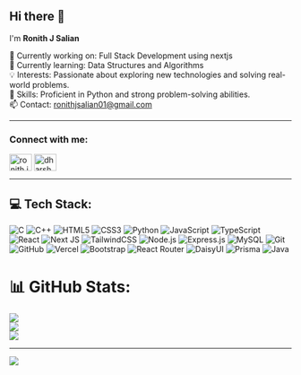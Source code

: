 ## Hi there 👋

 I'm **Ronith J Salian**  
 
🔭 Currently working on: Full Stack Development using nextjs<br>
🌱 Currently learning: Data Structures and Algorithms  
💡 Interests: Passionate about exploring new technologies and solving real-world problems.  
🧩 Skills: Proficient in Python and strong problem-solving abilities.  
📫 Contact: ronithjsalian01@gmail.com  

---

<h3 align="left">Connect with me:</h3>
<p align="left">
<a href="https://www.linkedin.com/in/ronith-j-salian-093b76288/" target="blank"><img align="center" src="https://raw.githubusercontent.com/rahuldkjain/github-profile-readme-generator/master/src/images/icons/Social/linked-in-alt.svg" alt="ronith j salian" height="30" width="40" /></a>
<a href="https://leetcode.com/u/ronith_salian/" target="blank"><img align="center" src="https://raw.githubusercontent.com/rahuldkjain/github-profile-readme-generator/master/src/images/icons/Social/leet-code.svg" alt="dharshan_s_kotian" height="30" width="40" /></a>
</p>

---

## 💻 Tech Stack:
![C](https://img.shields.io/badge/c-%2300599C.svg?style=for-the-badge&logo=c&logoColor=white) 
![C++](https://img.shields.io/badge/c++-%2300599C.svg?style=for-the-badge&logo=c%2B%2B&logoColor=white) 
![HTML5](https://img.shields.io/badge/html5-%23E34F26.svg?style=for-the-badge&logo=html5&logoColor=white)
![CSS3](https://img.shields.io/badge/css3-%231572B6.svg?style=for-the-badge&logo=css3&logoColor=white)
![Python](https://img.shields.io/badge/-Python-3776AB?logo=python&logoColor=white)
![JavaScript](https://img.shields.io/badge/-JavaScript-F7DF1E?logo=javascript&logoColor=black)
![TypeScript](https://img.shields.io/badge/-TypeScript-3178C6?logo=typescript&logoColor=white)
![React](https://img.shields.io/badge/-React-61DAFB?logo=react&logoColor=black)
![Next JS](https://img.shields.io/badge/-Next.js-000?logo=next.js&logoColor=white)
![TailwindCSS](https://img.shields.io/badge/-TailwindCSS-06B6D4?logo=tailwindcss&logoColor=white)
![Node.js](https://img.shields.io/badge/-Node.js-339933?logo=node.js&logoColor=white)
![Express.js](https://img.shields.io/badge/-Express.js-000000?logo=express&logoColor=white)
![MySQL](https://img.shields.io/badge/-MySQL-4479A1?logo=mysql&logoColor=white)
![Git](https://img.shields.io/badge/-Git-F05032?logo=git&logoColor=white)
![GitHub](https://img.shields.io/badge/-GitHub-181717?logo=github&logoColor=white)
![Vercel](https://img.shields.io/badge/vercel-%23000000.svg?style=for-the-badge&logo=vercel&logoColor=white) 
![Bootstrap](https://img.shields.io/badge/bootstrap-%238511FA.svg?style=for-the-badge&logo=bootstrap&logoColor=white) 
![React Router](https://img.shields.io/badge/React_Router-CA4245?style=for-the-badge&logo=react-router&logoColor=white)
![DaisyUI](https://img.shields.io/badge/daisyui-5A0EF8?style=for-the-badge&logo=daisyui&logoColor=white) 
![Prisma](https://img.shields.io/badge/Prisma-3982CE?style=for-the-badge&logo=Prisma&logoColor=white)
![Java](https://img.shields.io/badge/java-%23ED8B00.svg?style=for-the-badge&logo=java&logoColor=white)




# 📊 GitHub Stats:
![](https://github-readme-stats.vercel.app/api?username=RonithJSalian18&theme=dark&hide_border=false&include_all_commits=false&count_private=false)<br/>
![](https://github-readme-streak-stats.herokuapp.com/?user=RonithJSalian18&theme=dark&hide_border=false)<br/>
![](https://github-readme-stats.vercel.app/api/top-langs/?username=RonithJSalian18&theme=dark&hide_border=false&include_all_commits=false&count_private=false&layout=compact)

---
[![](https://visitcount.itsvg.in/api?id=RonithJSalian18&icon=0&color=0)](https://visitcount.itsvg.in)
